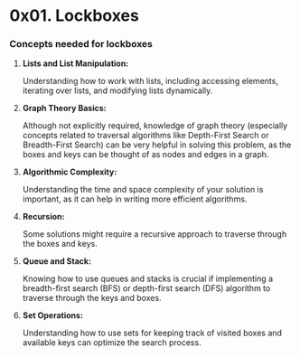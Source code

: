 <h1>0x01. Lockboxes</h1>
<h3>Concepts needed for lockboxes</h3>
<ol>
<li><b>Lists and List Manipulation:</b>
<p>Understanding how to work with lists, including accessing elements, iterating over lists, and modifying lists dynamically.</p></li>
<li><b>Graph Theory Basics:</b>
<p>Although not explicitly required, knowledge of graph theory (especially concepts related to traversal algorithms like Depth-First Search or Breadth-First Search) can be very helpful in solving this problem, as the boxes and keys can be thought of as nodes and edges in a graph.</p></li>
<li><b>Algorithmic Complexity:</b>
<p>Understanding the time and space complexity of your solution is important, as it can help in writing more efficient algorithms.</p></li>
<li><b>Recursion:</b>
<p>Some solutions might require a recursive approach to traverse through the boxes and keys.</p></li>
<li><b>Queue and Stack:</b>
<p>Knowing how to use queues and stacks is crucial if implementing a breadth-first search (BFS) or depth-first search (DFS) algorithm to traverse through the keys and boxes.</p></li>
<li><b>Set Operations:</b>
<p>Understanding how to use sets for keeping track of visited boxes and available keys can optimize the search process.</p></li>
</ol>
